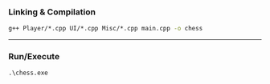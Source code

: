 ### Linking & Compilation

```cmd
g++ Player/*.cpp UI/*.cpp Misc/*.cpp main.cpp -o chess
```

---

### Run/Execute
```cmd
.\chess.exe
```
